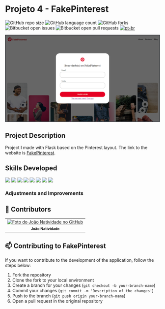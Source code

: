 # Projeto 4 - FakePinterest

![GitHub repo size](https://img.shields.io/github/repo-size/joaosnet/Projeto4Fakepinterest?style=for-the-badge)
![GitHub language count](https://img.shields.io/github/languages/count/joaosnet/Projeto4Fakepinterest?style=for-the-badge)
![GitHub forks](https://img.shields.io/github/forks/joaosnet/Projeto4Fakepinterest?style=for-the-badge)
![Bitbucket open issues](https://img.shields.io/bitbucket/issues/joaosnet/Projeto4Fakepinterest?style=for-the-badge)
![Bitbucket open pull requests](https://img.shields.io/bitbucket/pr-raw/joaosnet/Projeto4Fakepinterest?style=for-the-badge)
[![pt-br](https://img.shields.io/badge/lang-pt--br-green.svg)](https://github.com/joaosnet/Projeto4Fakepinterest/blob/master/README.pt-br.md)

<img src="https://github.com/joaosnet/Projeto4Fakepinterest/blob/main/screenshots/homepage.png"/>

## Project Description

Project I made with Flask based on the Pinterest layout. The link to the website is [FakePinterest](https://projeto4fakepinterest.onrender.com).

## Skills Developed
<img src="https://img.shields.io/badge/Python-3776AB?style=for-the-badge&logo=python&logoColor=white" /> <img src="https://img.shields.io/badge/Flask-000000?style=for-the-badge&logo=flask&logoColor=white" /> <img src="https://img.shields.io/badge/Bootstrap-563D7C?style=for-the-badge&logo=bootstrap&logoColor=white" /> <img src="https://img.shields.io/badge/Tailwind_CSS-38B2AC?style=for-the-badge&logo=tailwind-css&logoColor=white" /> <img src="https://img.shields.io/badge/HTML-239120?style=for-the-badge&logo=html5&logoColor=white" /> <img src="https://img.shields.io/badge/CSS-239120?style=for-the-badge&logo=css3&logoColor=white" /> <img src="https://img.shields.io/badge/PostgreSQL-316192?style=for-the-badge&logo=postgresql&logoColor=white" /> <img src="https://img.shields.io/badge/Anaconda-%2344A833.svg?style=for-the-badge&logo=anaconda&logoColor=white" />

### Adjustments and Improvements


## 🤝 Contributors

<table>
  <tr>
    <td align="center">
      <a href="https://www.instagram.com/jaonativi/" title="Gerente de Projetos Desenvolvedor Backend">
        <img src="https://avatars.githubusercontent.com/u/87316339?v=4" width="100px;" alt="Foto do João Natividade no GitHub"/><br>
        <sub>
          <b>João Natividade</b>
        </sub>
      </a>
    </td>
  </tr>
</table>



## 📫 Contributing to FakePinterest

If you want to contribute to the development of the application, follow the steps below:

1. Fork the repository
2. Clone the fork to your local environment
3. Create a branch for your changes (`git checkout -b your-branch-name`)
4. Commit your changes (`git commit -m 'Description of the changes'`)
5. Push to the branch (`git push origin your-branch-name`)
6. Open a pull request in the original repository
